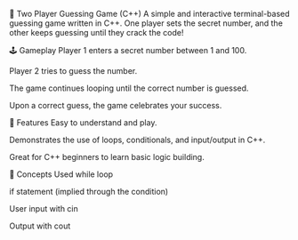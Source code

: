 🎯 Two Player Guessing Game (C++)
A simple and interactive terminal-based guessing game written in C++. One player sets the secret number, and the other keeps guessing until they crack the code!

🕹️ Gameplay
Player 1 enters a secret number between 1 and 100.

Player 2 tries to guess the number.

The game continues looping until the correct number is guessed.

Upon a correct guess, the game celebrates your success.

📌 Features
Easy to understand and play.

Demonstrates the use of loops, conditionals, and input/output in C++.

Great for C++ beginners to learn basic logic building.

🧠 Concepts Used
while loop

if statement (implied through the condition)

User input with cin

Output with cout

